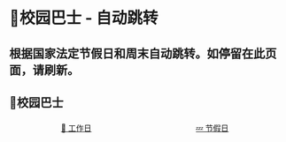 # 🚌校园巴士 - 自动跳转

## 根据国家法定节假日和周末自动跳转。如停留在此页面，请刷新。

## 🚌校园巴士

<div id="button-div">
<div class='bt-sub'><a href="./workday.html">💼 工作日</a></div>
<div class='bt-sub'><a href="./holiday.html">💤 节假日</a></div>
</div>

<!-- <ClientOnly> -->
<style>
.bt-sub {
    margin-top: 1%;
    display: inline-block;
    width: 48%;
    text-align: center;
}
</style>
<!-- </ClientOnly> -->


<script>
  export default {
    mounted () {
    function bus_redirect(){
        // JSON is from https://github.com/NateScarlet/holiday-cn
        // need to update by year.
        // Download the JSON to path "docs/.vuepress/public/YYYY.json"
        $.getJSON("/2022.json", function (data) {
            var day_map = {};
            for (let i = 0; i < data.days.length; i++) {
                day_map[data.days[i].date] = data.days[i].isOffDay;
            }
            var now_date = new Date();
            var ye = new Intl.DateTimeFormat('en', {year: 'numeric'}).format(now_date);
            var mo = new Intl.DateTimeFormat('en', {month: '2-digit'}).format(now_date);
            var da = new Intl.DateTimeFormat('en', {day: '2-digit'}).format(now_date);
            var day_key = `${ye}-${mo}-${da}`;
            var is_holiday;
            if (day_map[day_key] == null) {
                // 不在国家假日调整表里
                console.log("Not in GOV declaration");
                var day_in_week = now_date.getDay();
                var isWeekend = (day_in_week == 6) || (day_in_week == 0);
                // 6 = Saturday, 0 = Sunday
                is_holiday = isWeekend;
            } else {
                console.log("In GOV declaration");
                is_holiday = day_map[day_key];
            }
            if (is_holiday){
                console.log("节假日");
                location.href = "/transport/holiday.html";
            }else {
                console.log("工作日");
                location.href = "/transport/workday.html";
            }
        });
    }

    document.addEventListener('DOMContentLoaded', bus_redirect, false);

    $(document).ready(function () {
        bus_redirect();
    });
    setInterval(bus_redirect, 1000);
    }
  }
</script>
